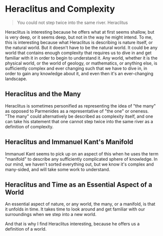 # Heraclitus and Complexity

> You could not step twice into the same river. Heraclitus

Heraclitus is interesting because he offers what at first seems shallow, but is very deep, or it seems deep, but not in the way he might intend. To me, this is interesting because what Heraclitus is describing is nature itself, or the natural world. But it doesn't have to be the natural world. It could be any world that contains enough complexity that requires us to dive in and get familiar with it in order to begin to understand it. Any world, whether it is the physical world, or the world of geology, or mathematics, or anything else, is sufficiently complex and ever changing such that we have to dive in, in order to gain any knowledge about it, and even then it's an ever-changing landscape.

## Heraclitus and the Many

Heraclitus is sometimes personified as representing the idea of "the many" as opposed to Parmenides as a representative of "the one" or oneness. "The many" could alternatively be described as complexity itself, and one can take his statement that one cannot step twice into the same river as a definition of complexity.

## Heraclitus and Immanuel Kant's Manifold

Immanuel Kant seems to pick up on an aspect of this when he uses the term "manifold" to describe any sufficiently complicated sphere of knowledge. In our mind, we haven't sorted everything out, but we know it's complex and many-sided, and will take some work to understand.

## Heraclitus and Time as an Essential Aspect of a World

An essential aspect of nature, or any world, the many, or a manifold, is that it unfolds in time. It takes time to look around and get familiar with our surroundings when we step into a new world.

And that is why I find Heraclitus interesting, because he offers us a definition of a world.
